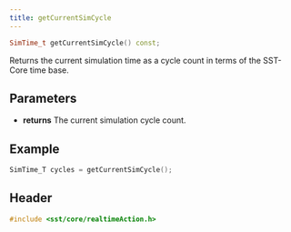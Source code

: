 ```yaml
---
title: getCurrentSimCycle
---
```


```cpp
SimTime_t getCurrentSimCycle() const;
```

Returns the current simulation time as a cycle count in terms of the SST-Core time base.

## Parameters
* **returns** The current simulation cycle count.


## Example
```cpp
SimTime_T cycles = getCurrentSimCycle();
```

## Header
```cpp
#include <sst/core/realtimeAction.h>
```
